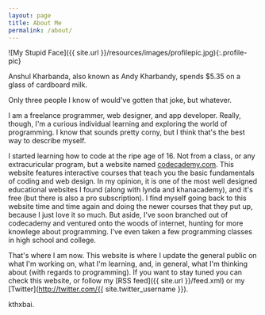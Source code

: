 ```yaml
---
layout: page
title: About Me
permalink: /about/
---
```


![My Stupid Face]({{ site.url }}/resources/images/profilepic.jpg){:.profile-pic}

Anshul Kharbanda, also known as Andy Kharbandy, spends $5.35 on a glass of cardboard milk.

Only three people I know of would've gotten that joke, but whatever.

I am a freelance programmer, web designer, and app developer. Really, though, I'm a curious individual learning and exploring the world of programming. I know that sounds pretty corny, but I think that's the best way to describe myself.

I started learning how to code at the ripe age of 16. Not from a class, or any extracuricular program, but a website named [codecademy.com](http://www.codecademy.com). This website features interactive courses that teach you the basic fundamentals of coding and web design. In my opinion, it is one of the most well designed educational websites I found (along with lynda and khanacademy), and it's free (but there is also a pro subscription). I find myself going back to this website time and time again and doing the newer courses that they put up, because I just love it so much. But aside, I've soon branched out of codecademy and ventured onto the woods of internet, hunting for more knowlege about programming. I've even taken a few programming classes in high school and college.

That's where I am now. This website is where I update the general public on what I'm working on, what I'm learning, and, in general, what I'm thinking about (with regards to programming). If you want to stay tuned you can check this website, or follow my [RSS feed]({{ site.url }}/feed.xml) or my [Twitter](http://twitter.com/{{ site.twitter_username }}).

kthxbai.